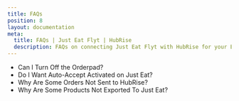 ```yaml
---
title: FAQs
position: 8
layout: documentation
meta:
  title: FAQs | Just Eat Flyt | HubRise
  description: FAQs on connecting Just Eat Flyt with HubRise for your EPOS to work with other apps as a cohesive whole. Connect apps and synchronise your data.
---
```


- <Link to="/apps/just-eat-flyt/faqs/turn-off-orderpad/">Can I Turn Off the Orderpad?</Link>
- <Link to="/apps/just-eat-flyt/faqs/auto-accept/">Do I Want Auto-Accept Activated on Just Eat?</Link>
- <Link to="/apps/just-eat-flyt/faqs/orders-not-sent/">Why Are Some Orders Not Sent to HubRise?</Link>
- <Link to="/apps/just-eat-flyt/faqs/products-not-pushed/">Why Are Some Products Not Exported To Just Eat?</Link>
